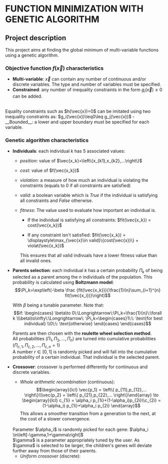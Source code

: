 # FUNCTION MINIMIZATION WITH GENETIC ALGORITHM


## Project description 

This project aims at finding the global minimum of multi-variable functions using a genetic algorithm.

### Objective function $f(\vec{x})$ characteristics
- __Multi-variable__: $\vec{x}$ can contain any number of continuous and/or discrete variables. The type and number of variables must be specified.
- __Constrained__: any number of inequality constraints in the form $g_i(\vec{x})\leq0$ can be added.
<br />
Equality constraints such as $h(\vec{x})=0$ can be imitated using two inequality constraints as: $g_i(\vec{x})\leq0\leq g_j(\vec{x})$
- __Bounded__: a lower and upper boundary must be specified for each variable.

### Genetic algorithm characteristics
- __Individuals__: each individual $k$ has 5 associated values: 
  - _position_: value of $\vec{x_k}=\left\{x_{k1},x_{k2},...\right\}$ 
  - _cost_: value of $f(\vec{x_k})$
  - _violation_: a measure of how much an individual is violating the constraints (equals to 0 if all constraints are satisfied)
  - _valid_: a boolean variable which is $True$ if the individual is satisfying all constraints and $False$ otherwise.
  - _fitness_: The value used to evaluate how important an individual is.<br /> 
    - If the individual is satisfying all constraints: $fit(\vec{x_k}) = cost(\vec{x_k})$ 

    - If any constraint isn't satisfied: $fit(\vec{x_k}) = \displaystyle\max_{\vec{x}\in valid}\{cost(\vec{x})\} + violat(\vec{x_k})$  

    This ensures that all valid indivuals have a lower fitness value than all invalid ones.

- __Parents selection__: each individual $k$ has a certain probability $\Pi_k$ of being selected as a parent among the $n$ individuals of the population. This probability is calculated using __Boltzmann model__: $$\Pi_k=\exp\left(-\beta \frac {fit(\vec{x_k})}{\frac{1}{n}\sum_{i=1}^{n} fit(\vec{x_i})}\right)$$

    With $\beta$ being a tunable parameter. Note that:  $$if: \begin{cases}   \beta\to 0\:\Longrightarrow\:\Pi_k=\frac{1}{n}\:\forall k \\\beta\to\infty\:\Longrightarrow\: \Pi_k=\begin{cases}1\:\: \text{for best individual} \\0\:\: \text{otherwise}   \end{cases}  \end{cases}$$

    Parents are then chosen with the __roulette wheel selection method__.<br />
    All probabilities $\left( \Pi_1,\Pi_2,...,\Pi_n \right)$ are turned into cumulative probabilities  $\left( \Pi_{c,1},\Pi_{c,2},...,\Pi_{c,n}=1 \right)$
    <br />
    A number $r\in[0,1]$ is randomly picked and will fall into the cumulative probability of a certain individual. That individual is the selected parent.

- __Crossover__: crossover is performed differently for continuous and discrete variables.
    - _Whole arithmetic recombination_ (continuous): $$\begin{array}{lcl} \vec{p_1} = \left\{ p_{11},p_{12},... \right\}\\\vec{p_2} = \left\{ p_{21},p_{22},...   \right\}\end{array} \to \begin{array}{lcl} c_{1i} = \alpha_i p_{1i}+(1-\alpha_i)p_{2i}\\c_{2i} = (1-\alpha_i) p_{1i}+\alpha_i p_{2i} \end{array}$$ 
    This allows a smoother transition from a generation to the next, at the cost of a slower convergence.
    <br />
    Parameter $\alpha_i$ is randomly picked for each gene: $\alpha_i \in\left[-\gamma,1+\gamma\right]$
    <br />
    $\gamma$ is a parameter appropriately tuned by the user. As $\gamma$ is selected to be larger, the children's genes will deviate further away from those of their parents. 

     <br />

    - _Uniform crossover_ (discrete): 
    





































